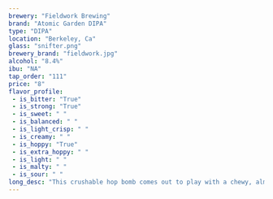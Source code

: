 ```yaml
---
brewery: "Fieldwork Brewing"
brand: "Atomic Garden DIPA"
type: "DIPA"
location: "Berkeley, Ca"
glass: "snifter.png"
brewery_brand: "fieldwork.jpg"
alcohol: "8.4%"
ibu: "NA"
tap_order: "111"
price: "8"
flavor_profile:
 - is_bitter: "True"
 - is_strong: "True"
 - is_sweet: " "
 - is_balanced: " "
 - is_light_crisp: " "
 - is_creamy: " "
 - is_hoppy: "True"
 - is_extra_hoppy: " "
 - is_light: " "
 - is_malty: " "
 - is_sour: " "
long_desc: "This crushable hop bomb comes out to play with a chewy, almost honey-like malt character, which wades below the pops of grapefruit and peach notes from the Amarillo hops, reflecting their candied flavor profile like 4th of July fireworks off the water."
---
```

